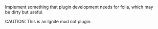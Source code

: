 Implement something that plugin development needs for folia, which may be dirty but useful.

CAUTION: This is an Ignite mod not plugin.